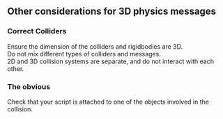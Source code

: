 ## Other considerations for 3D physics messages

### Correct Colliders
Ensure the dimension of the colliders and rigidbodies are 3D.  
Do not mix different types of colliders and messages.  
2D and 3D collision systems are separate, and do not interact with each other.

### The obvious
Check that your script is attached to one of the objects involved in the collision.